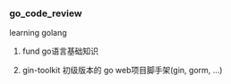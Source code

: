 ### go_code_review
learning golang

1. fund go语言基础知识

2. gin-toolkit 初级版本的 go web项目脚手架(gin, gorm, ...)
